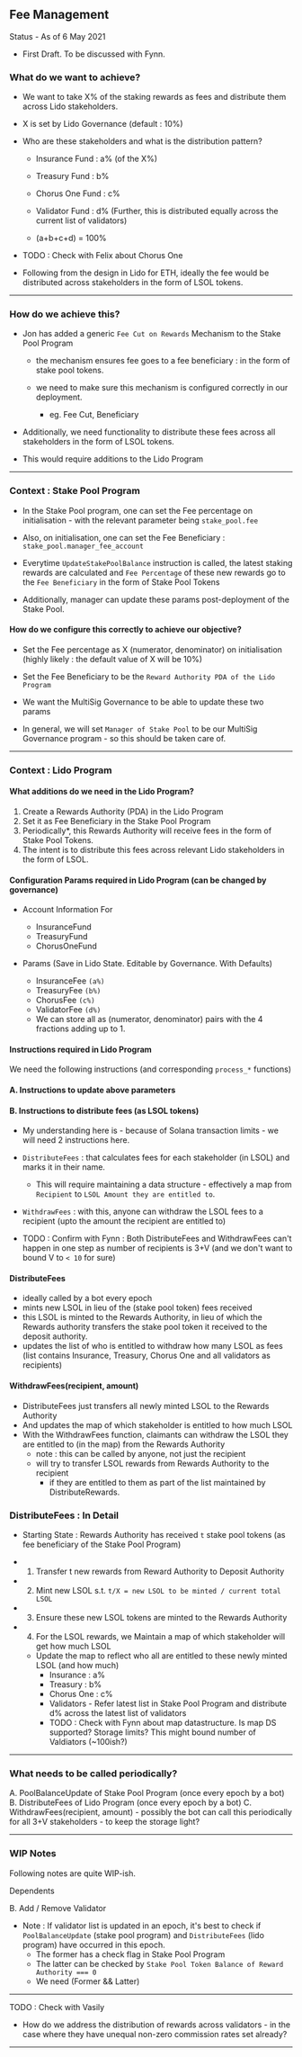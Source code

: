 ## Fee Management 


Status - As of 6 May 2021 
- First Draft. To be discussed with Fynn. 

### What do we want to achieve?

- We want to take X% of the staking rewards as fees and distribute them across Lido stakeholders. 
- X is set by Lido Governance (default : 10%) 
- Who are these stakeholders and what is the distribution pattern?
    - Insurance Fund : a% (of the X%)
    - Treasury Fund : b% 
    - Chorus One Fund : c% 
    - Validator Fund : d% (Further, this is distributed equally across the current list of validators)
    
   - (a+b+c+d) = 100% 

- TODO : Check with Felix about Chorus One 

- Following from the design in Lido for ETH, ideally the fee would be distributed across stakeholders  in the form of LSOL tokens. 

--- 

### How do we achieve this? 
- Jon has added a generic `Fee Cut on Rewards` Mechanism to the Stake Pool Program 

	- the mechanism ensures fee goes to a fee beneficiary : in the form of stake pool tokens. 

   	- we need to make sure this mechanism is configured correctly in our deployment. 
		- eg. Fee Cut, Beneficiary

- Additionally, we need functionality to distribute these fees across all stakeholders in the form of LSOL tokens. 
- This would require additions to the Lido Program 



--- 

### Context : Stake Pool Program 


- In the Stake Pool program, one can set the Fee percentage on initialisation - with the relevant parameter being ```stake_pool.fee``` 

- Also, on initialisation, one can set the Fee Beneficiary : ```stake_pool.manager_fee_account```
- Everytime ```UpdateStakePoolBalance``` instruction is called, the latest staking rewards are calculated and `Fee Percentage` of these new rewards go to the `Fee Beneficiary` in the form of Stake Pool Tokens

- Additionally, manager can update these params post-deployment of the Stake Pool.  

#### How do we configure this correctly to achieve our objective?

- Set the Fee percentage as X (numerator, denominator) on initialisation (highly likely : the default value of X will be 10%) 
- Set the Fee Beneficiary to be the `Reward Authority PDA of the Lido Program` 

- We want the MultiSig Governance to be able to update these two params
-  In general, we will set `Manager of Stake Pool` to be our MultiSig Governance program - so this should be taken care of. 


--- 

### Context : Lido Program 

#### What additions do we need in the Lido Program?

1. Create a Rewards Authority (PDA) in the Lido Program 
2. Set it as Fee Beneficiary in the Stake Pool Program 
3. Periodically*, this Rewards Authority will receive fees in the form of Stake Pool Tokens. 
4. The intent is to distribute this fees across relevant Lido stakeholders in the form of LSOL.


#### Configuration Params required in Lido Program (can be changed by governance) 

* Account Information For 
	- InsuranceFund
	- TreasuryFund
	- ChorusOneFund

* Params (Save in Lido State. Editable by Governance. With Defaults) 
	- InsuranceFee  	`(a%)`
	- TreasuryFee  	`(b%)`
	- ChorusFee    	`(c%)`
	- ValidatorFee 	`(d%)`
	- We can store all as (numerator, denominator) pairs with the 4 fractions adding up to 1.
        
####  Instructions required in Lido Program 

 
We need the following instructions (and corresponding ```process_*``` functions)

#### A. Instructions to update above parameters


#### B. Instructions to distribute fees (as LSOL tokens) 

- My understanding here is - because of Solana transaction limits - we will need 2 instructions here.

- `DistributeFees` : that calculates fees for each stakeholder (in LSOL) and marks it in their name. 
    - This will require maintaining a data structure - effectively a map from `Recipient` to `LSOL Amount they are entitled to`. 


- `WithdrawFees` : with this, anyone can withdraw the LSOL fees  to a recipient (upto the amount the recipient are entitled to) 

- TODO : Confirm with Fynn : Both DistributeFees and WithdrawFees can't happen in one step as number of recipients is 3+V (and we don't want to bound V to `< 10` for sure) 


#### DistributeFees
- ideally called by a bot every epoch 
- mints new LSOL in lieu of the (stake pool token) fees received 
- this LSOL is minted to the Rewards Authority, in lieu of which the Rewards authority transfers the stake pool token it received to the deposit authority. 
- updates the list of who is entitled to withdraw how many LSOL as fees (list contains Insurance, Treasury, Chorus One and all validators as recipients) 


#### WithdrawFees(recipient, amount) 
- DistributeFees just transfers all newly minted LSOL to the Rewards Authority
- And updates the map of which stakeholder is entitled to how much LSOL
- With the WithdrawFees function, claimants can withdraw the LSOL they are entitled to (in the map) from the Rewards Authority 
	- note : this can be called by anyone, not just the recipient
	- will try to transfer LSOL rewards from Rewards Authority to the recipient
		-  if they are entitled to them as part of the list maintained by DistributeRewards. 




### DistributeFees : In Detail 

- Starting State : Rewards Authority has received `t` stake pool tokens (as fee beneficiary of the Stake Pool Program)

- 1. Transfer t new rewards from Reward Authority to Deposit Authority 
- 2. Mint new LSOL s.t. `t/X = new LSOL to be minted / current total LSOL`
- 3. Ensure these new LSOL tokens are minted to the Rewards Authority 
- 4. For the LSOL rewards, we Maintain a map of which stakeholder will get how much LSOL
	- Update the map to reflect who all are entitled to these newly minted LSOL (and how much) 
		- Insurance : a%
		- Treasury : b%
		- Chorus One : c%
		- Validators - Refer latest list in Stake Pool Program and distribute d% across the latest list of validators 
        - TODO : Check with Fynn about map datastructure. Is map DS supported? Storage limits? This might bound number of Valdiators (~100ish?)


---- 



### What needs to be called periodically?

A. PoolBalanceUpdate of Stake Pool Program  (once every epoch by a bot)
B. DistributeFees of Lido Program  (once every epoch by a bot)
C. WithdrawFees(recipient, amount) - possibly the bot can call this periodically for all 3+V stakeholders - to keep the storage light?




---- 


### WIP Notes

Following notes are quite WIP-ish. 

Dependents


B. Add / Remove Validator 
- Note : If validator list is updated in an epoch, it's best to check if `PoolBalanceUpdate` (stake pool program) and `DistributeFees` (lido program) have occurred in this epoch. 
	- The former has a check flag in Stake Pool Program 
	-  The latter can be checked by `Stake Pool Token Balance of Reward Authority === 0`
	-  We need (Former && Latter) 



--- 
TODO : Check with Vasily
- How do we address the distribution of rewards across validators - in the case where they have unequal non-zero commission rates set already?


--- 


